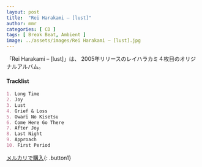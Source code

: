 ```yaml
---
layout: post
title:  "Rei Harakami – [lust]"
author: mmr
categories: [ CD ]
tags: [ Break Beat, Ambient ]
image: ../assets/images/Rei Harakami – [lust].jpg
---
```


「Rei Harakami – [lust]」は、
2005年リリースのレイハラカミ４枚目のオリジナルアルバム。


#### Tracklist
```md
1. Long Time
2. Joy
3. Lust
4. Grief & Loss
5. Owari No Kisetsu
6. Come Here Go There
7. After Joy
8. Last Night
9. Approach
10. First Period
```

[メルカリで購入](https://jp.mercari.com/item/m77173995141){: .button1}

